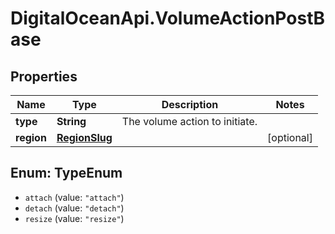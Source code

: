 # DigitalOceanApi.VolumeActionPostBase

## Properties
Name | Type | Description | Notes
------------ | ------------- | ------------- | -------------
**type** | **String** | The volume action to initiate. | 
**region** | [**RegionSlug**](RegionSlug.md) |  | [optional] 

<a name="TypeEnum"></a>
## Enum: TypeEnum

* `attach` (value: `"attach"`)
* `detach` (value: `"detach"`)
* `resize` (value: `"resize"`)

